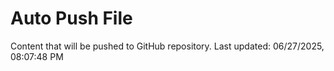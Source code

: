 # Auto Push File

Content that will be pushed to GitHub repository.
Last updated: 06/27/2025, 08:07:48 PM